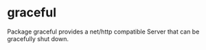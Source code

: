 graceful
========

Package graceful provides a net/http compatible Server that can be gracefully shut down.
